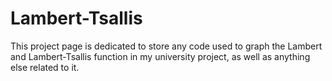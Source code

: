 # Lambert-Tsallis
This project page is dedicated to store any code used to graph the Lambert and Lambert-Tsallis function in my university project, as well as anything else related to it.
